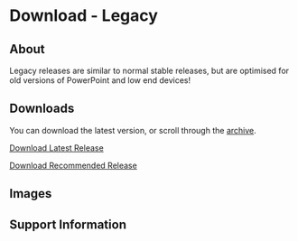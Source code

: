 # Download - Legacy
## About
Legacy releases are similar to normal stable releases, but are optimised for old versions of PowerPoint and low end devices!
## Downloads
You can download the latest version, or scroll through the [archive](https://phantomzx77.github.io/Wave/Archive).

[Download Latest Release]()

[Download Recommended Release]()

## Images

## Support Information
